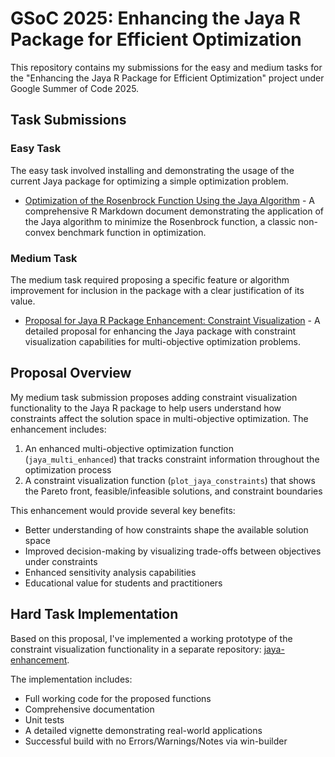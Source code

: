 # GSoC 2025: Enhancing the Jaya R Package for Efficient Optimization

This repository contains my submissions for the easy and medium tasks for the "Enhancing the Jaya R Package for Efficient Optimization" project under Google Summer of Code 2025.

## Task Submissions

### Easy Task
The easy task involved installing and demonstrating the usage of the current Jaya package for optimizing a simple optimization problem.

- [Optimization of the Rosenbrock Function Using the Jaya Algorithm](easy.pdf) - A comprehensive R Markdown document demonstrating the application of the Jaya algorithm to minimize the Rosenbrock function, a classic non-convex benchmark function in optimization.

### Medium Task
The medium task required proposing a specific feature or algorithm improvement for inclusion in the package with a clear justification of its value.

- [Proposal for Jaya R Package Enhancement: Constraint Visualization](medium.pdf) - A detailed proposal for enhancing the Jaya package with constraint visualization capabilities for multi-objective optimization problems.

## Proposal Overview

My medium task submission proposes adding constraint visualization functionality to the Jaya R package to help users understand how constraints affect the solution space in multi-objective optimization. The enhancement includes:

1. An enhanced multi-objective optimization function (`jaya_multi_enhanced`) that tracks constraint information throughout the optimization process
2. A constraint visualization function (`plot_jaya_constraints`) that shows the Pareto front, feasible/infeasible solutions, and constraint boundaries

This enhancement would provide several key benefits:
- Better understanding of how constraints shape the available solution space
- Improved decision-making by visualizing trade-offs between objectives under constraints
- Enhanced sensitivity analysis capabilities
- Educational value for students and practitioners

## Hard Task Implementation

Based on this proposal, I've implemented a working prototype of the constraint visualization functionality in a separate repository: [jaya-enhancement](https://github.com/plato-12/jaya-enhancement).

The implementation includes:
- Full working code for the proposed functions
- Comprehensive documentation
- Unit tests
- A detailed vignette demonstrating real-world applications
- Successful build with no Errors/Warnings/Notes via win-builder
